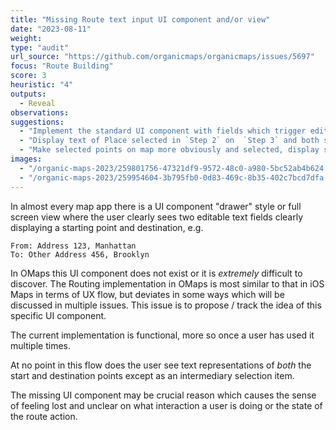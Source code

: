 ```yaml
---
title: "Missing Route text input UI component and/or view"
date: "2023-08-11"
weight: 
type: "audit"
url_source: "https://github.com/organicmaps/organicmaps/issues/5697"
focus: "Route Building"
score: 3
heuristic: "4"
outputs:
  - Reveal
observations:
suggestions:
  - "Implement the standard UI component with fields which trigger edit state"
  - "Display text of Place selected in `Step 2` on  `Step 3` and both selected places on `Step 5` just not editable"
  - "Make selected points on map more obviously and selected, display step name in a tooltip"
images:
  - "/organic-maps-2023/259801756-47321df9-9572-48c0-a980-5bc52ab4b624.png"
  - "/organic-maps-2023/259954604-3b795fb0-0d83-469c-8b35-402c7bcd7dfa.png"
---
```


In almost every map app there is a UI component "drawer" style or full screen
view where the user clearly sees two editable text fields clearly displaying a
starting point and destination, e.g.

```
From: Address 123, Manhattan
To: Other Address 456, Brooklyn
```

In OMaps this UI component does not exist or it is *extremely* difficult to
discover. The Routing implementation in OMaps is most similar to that in iOS
Maps in terms of UX flow, but deviates in some ways which will be discussed in
multiple issues. This issue is to propose / track the idea of this specific UI
component.

The current implementation is functional, more so once a user has used it
multiple times. 

At no point in this flow does the user see text representations of *both* 
the start and destination points except as an intermediary selection item.

The missing UI component may be crucial reason which causes the
sense of feeling lost and unclear on what interaction a user is doing or the
state of the route action.
